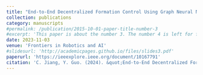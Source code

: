 ```yaml
---
title: "End-to-End Decentralized Formation Control Using Graph Neural Network Based Learning Method"
collection: publications
category: manuscripts
#permalink: /publication/2015-10-01-paper-title-number-3
#excerpt: 'This paper is about the number 3. The number 4 is left for future work.'
date: 2023-11-03
venue: 'Frontiers in Robotics and AI'
#slidesurl: 'http://academicpages.github.io/files/slides3.pdf'
paperurl: 'https://ieeexplore.ieee.org/document/10167791'
citation: 'C. Jiang, Y. Guo. (2024). &quot;End-to-End Decentralized Formation Control Using Graph Neural Network Based Learning Method.&quot; <i>Frontiers in Robotics and AI</i>. 10. p 1285412.'
---
```

